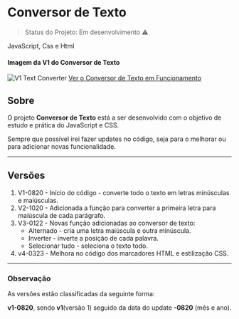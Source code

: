 # Conversor de Texto
> Status do Projeto: Em desenvolvimento :warning:

JavaScript, Css e Html

#### **Imagem da V1 do Conversor de Texto**
![V1 Text Converter](https://github.com/imarcaos/Text-Modification/blob/master/img/conversor-texto-marcaos-v1.png?raw=true "V1 Text Converter")
[Ver o Conversor de Texto em Funcionamento](http://melomarcos.com/text-converter.html)

## Sobre

O projeto **Conversor de Texto** está a ser desenvolvido com o objetivo de estudo e prática do JavaScript e CSS.

Sempre que possível irei fazer updates no código, seja para o melhorar ou para adicionar novas funcionalidade.

***
## Versões
1. V1-0820 - Início do código - converte todo o texto em letras minúsculas e maiúsculas.
2. V2-1020 - Adicionada a função para converter a primeira letra para maiúscula de cada parágrafo.
3. V3-0122 - Novas função adicionadas ao conversor de texto:
    - Alternado - cria uma letra maiúscula e outra minúscula.
    - Inverter - inverte a posição de cada palavra.
    - Selecionar tudo - seleciona o texto todo.
4. v4-0323 - Melhora no código dos marcadores HTML e estilização CSS.
***
### Observação
As versões estão classificadas da seguinte forma:

**v1-0820**, sendo  **v1**(versão 1) seguido da data do update **-0820** (mês e ano).



